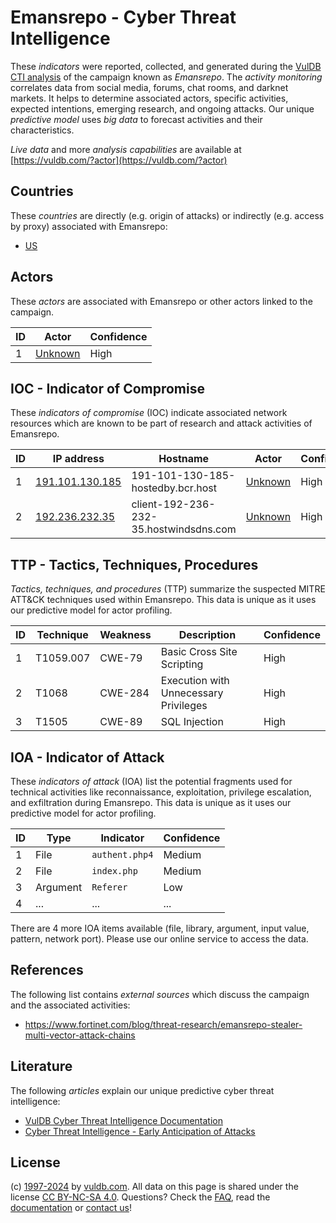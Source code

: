 # Emansrepo - Cyber Threat Intelligence

These _indicators_ were reported, collected, and generated during the [VulDB CTI analysis](https://vuldb.com/?kb.cti) of the campaign known as _Emansrepo_. The _activity monitoring_ correlates data from social media, forums, chat rooms, and darknet markets. It helps to determine associated actors, specific activities, expected intentions, emerging research, and ongoing attacks. Our unique _predictive model_ uses _big data_ to forecast activities and their characteristics.

_Live data_ and more _analysis capabilities_ are available at [https://vuldb.com/?actor](https://vuldb.com/?actor)

## Countries

These _countries_ are directly (e.g. origin of attacks) or indirectly (e.g. access by proxy) associated with Emansrepo:

* [US](https://vuldb.com/?country.us)

## Actors

These _actors_ are associated with Emansrepo or other actors linked to the campaign.

ID | Actor | Confidence
-- | ----- | ----------
1 | [Unknown](https://vuldb.com/?actor.unknown) | High

## IOC - Indicator of Compromise

These _indicators of compromise_ (IOC) indicate associated network resources which are known to be part of research and attack activities of Emansrepo.

ID | IP address | Hostname | Actor | Confidence
-- | ---------- | -------- | ----- | ----------
1 | [191.101.130.185](https://vuldb.com/?ip.191.101.130.185) | 191-101-130-185-hostedby.bcr.host | [Unknown](https://vuldb.com/?actor.unknown) | High
2 | [192.236.232.35](https://vuldb.com/?ip.192.236.232.35) | client-192-236-232-35.hostwindsdns.com | [Unknown](https://vuldb.com/?actor.unknown) | High

## TTP - Tactics, Techniques, Procedures

_Tactics, techniques, and procedures_ (TTP) summarize the suspected MITRE ATT&CK techniques used within Emansrepo. This data is unique as it uses our predictive model for actor profiling.

ID | Technique | Weakness | Description | Confidence
-- | --------- | -------- | ----------- | ----------
1 | T1059.007 | CWE-79 | Basic Cross Site Scripting | High
2 | T1068 | CWE-284 | Execution with Unnecessary Privileges | High
3 | T1505 | CWE-89 | SQL Injection | High

## IOA - Indicator of Attack

These _indicators of attack_ (IOA) list the potential fragments used for technical activities like reconnaissance, exploitation, privilege escalation, and exfiltration during Emansrepo. This data is unique as it uses our predictive model for actor profiling.

ID | Type | Indicator | Confidence
-- | ---- | --------- | ----------
1 | File | `authent.php4` | Medium
2 | File | `index.php` | Medium
3 | Argument | `Referer` | Low
4 | ... | ... | ...

There are 4 more IOA items available (file, library, argument, input value, pattern, network port). Please use our online service to access the data.

## References

The following list contains _external sources_ which discuss the campaign and the associated activities:

* https://www.fortinet.com/blog/threat-research/emansrepo-stealer-multi-vector-attack-chains

## Literature

The following _articles_ explain our unique predictive cyber threat intelligence:

* [VulDB Cyber Threat Intelligence Documentation](https://vuldb.com/?kb.cti)
* [Cyber Threat Intelligence - Early Anticipation of Attacks](https://www.scip.ch/en/?labs.20201022)

## License

(c) [1997-2024](https://vuldb.com/?kb.changelog) by [vuldb.com](https://vuldb.com/?kb.about). All data on this page is shared under the license [CC BY-NC-SA 4.0](https://creativecommons.org/licenses/by-nc-sa/4.0/). Questions? Check the [FAQ](https://vuldb.com/?kb.faq), read the [documentation](https://vuldb.com/?kb) or [contact us](https://vuldb.com/?contact)!
